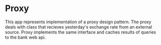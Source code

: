 # Proxy
This app represents implementation of a proxy design pattern. The proxy deals with class that recieves yesterday's exchange rate from an external source. Proxy implements the same interface and caches results of queries to the bank web api.